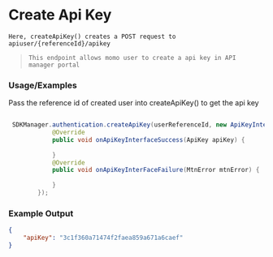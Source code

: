 
# Create Api Key

`Here, createApiKey() creates a POST request to apiuser/{referenceId}/apikey`

> `This endpoint allows momo user to create a api key in API manager portal`

### Usage/Examples

Pass the reference id of created user into createApiKey() to get the api key

```java

 SDKManager.authentication.createApiKey(userReferenceId, new ApiKeyInterface() {
            @Override
            public void onApiKeyInterfaceSuccess(ApiKey apiKey) {
             
            }
            @Override
            public void onApiKeyInterFaceFailure(MtnError mtnError) {
             
            }
        });


```
### Example Output

```json
{
	"apiKey": "3c1f360a71474f2faea859a671a6caef"
}
```


